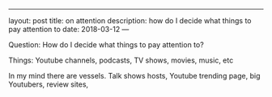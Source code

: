 ---
layout: post
title: on attention
description: how do I decide what things to pay attention to
date: 2018-03-12
—

Question: How do I decide what things to pay attention to?

Things: Youtube channels, podcasts, TV shows, movies, music, etc

In my mind there are vessels. Talk shows hosts, Youtube trending page, big Youtubers, review sites, 


